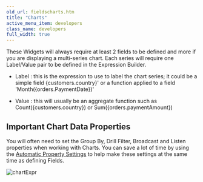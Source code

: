```yaml
---
old_url: fieldscharts.htm
title: "Charts"
active_menu_item: developers
class_name: developers
full_width: true
---
```



These Widgets will always require at least 2 fields to be defined and more if you are displaying a multi-series chart. Each series will require one Label/Value pair to be defined in the Expression Builder.

 - Label : this is the expression to use to label the chart series; it could be a simple field {customers.country}' or a function applied to a field 'Month({orders.PaymentDate})'

 - Value : this will usually be an aggregate function such as Count({customers.country}) or Sum({orders.paymentAmount})

## Important Chart Data Properties

You will often need to set the Group By, Drill Filter, Broadcast and Listen properties when working with Charts. You can save a lot of time by using the [Automatic Property Settings](/developers/documentation/product-guide/advanced-features/data-integration-reporting-dashboards/data-section-properties/using-automatic-property-setti) to help make these settings at the same time as defining Fields.

![chartExpr](/img/docs/chartexpr.zoom67.png)
